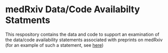 
<!-- README.md is generated from README.Rmd. Please edit that file -->

# medRxiv Data/Code Availabilty Statments

<!-- badges: start -->

<!-- badges: end -->

This respository contains the data and code to support an examination of
the data/code availability statements associated with preprints on
medRxiv (for an example of such a statement, see
[here](https://www.medrxiv.org/node/69681.external-links.html))
